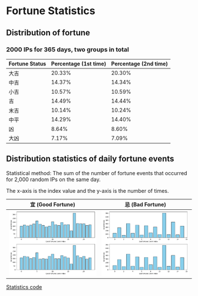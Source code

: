 # Fortune Statistics

## Distribution of fortune

### 2000 IPs for 365 days, two groups in total

| Fortune Status | Percentage (1st time) | Percentage (2nd time) |
|----------------|-----------------------|-----------------------|
| 大吉           | 20.33%                | 20.30%                |
| 中吉           | 14.37%                | 14.34%                |
| 小吉           | 10.57%                | 10.59%                |
| 吉             | 14.49%                | 14.44%                |
| 末吉           | 10.14%                | 10.24%                |
| 中平           | 14.29%                | 14.40%                |
| 凶             | 8.64%                 | 8.60%                 |
| 大凶           | 7.17%                 | 7.09%                 |

## Distribution statistics of daily fortune events

Statistical method: The sum of the number of fortune events that occurred for 2,000 random IPs on the same day.

The x-axis is the index value and the y-axis is the number of times.

| 宜 (Good Fortune)                              | 忌 (Bad Fortune)                             |
|------------------------------------------------|----------------------------------------------|
| ![Good Fortune](./good_fortune_statistics.png) | ![Bad Fortune](./bad_fortune_statistics.png) |

[Statistics code](../dev/main.js)
